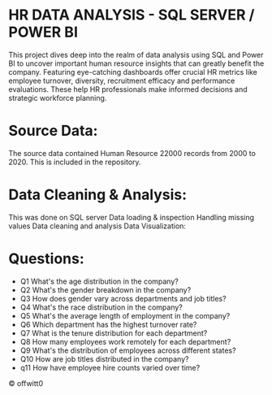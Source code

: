 # HR DATA ANALYSIS - SQL SERVER / POWER BI

  This project dives deep into the realm of data analysis using SQL and Power BI to uncover important human resource insights that can greatly benefit the company. Featuring eye-catching dashboards offer crucial HR metrics like employee turnover, diversity, recruitment      efficacy and performance evaluations. These help HR professionals make informed decisions and strategic workforce planning.

# Source Data:

  The source data contained Human Resource 22000 records from 2000 to 2020. This is included in the repository.

# Data Cleaning & Analysis:

  This was done on SQL server
    Data loading & inspection
    Handling missing values
    Data cleaning and analysis
    Data Visualization:
    
# Questions:
 * Q1 What's the age distribution in the company?
 * Q2 What's the gender breakdown in the company?
 * Q3 How does gender vary across departments and job titles?
 * Q4 What's the race distribution in the company?
 * Q5 What's the average length of employment in the company?
 * Q6 Which department has the highest turnover rate?
 * Q7 What is the tenure distribution for each department?
 * Q8 How many employees work remotely for each department?
 * Q9 What's the distribution of employees across different states?
 * Q10 How are job titles distributed in the company?
 * q11 How have employee hire counts varied over time?

© offwitt0
